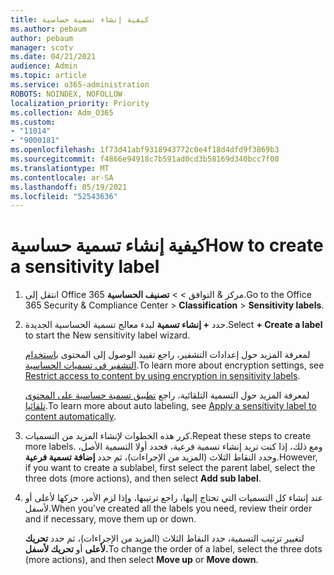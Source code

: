 ```yaml
---
title: كيفية إنشاء تسمية حساسية
ms.author: pebaum
author: pebaum
manager: scotv
ms.date: 04/21/2021
audience: Admin
ms.topic: article
ms.service: o365-administration
ROBOTS: NOINDEX, NOFOLLOW
localization_priority: Priority
ms.collection: Adm_O365
ms.custom:
- "11014"
- "9000181"
ms.openlocfilehash: 1f73d41abf9318943772c0e4f18d4dfd9f3869b3
ms.sourcegitcommit: f4866e94918c7b591ad0cd3b58169d340bcc7f00
ms.translationtype: MT
ms.contentlocale: ar-SA
ms.lasthandoff: 05/19/2021
ms.locfileid: "52543636"
---
```

# <a name="how-to-create-a-sensitivity-label"></a><span data-ttu-id="e246e-102">كيفية إنشاء تسمية حساسية</span><span class="sxs-lookup"><span data-stu-id="e246e-102">How to create a sensitivity label</span></span>

1. <span data-ttu-id="e246e-103">انتقل إلى Office 365 مركز & التوافق >   >  **تصنيف الحساسية**.</span><span class="sxs-lookup"><span data-stu-id="e246e-103">Go to the Office 365 Security & Compliance Center > **Classification** > **Sensitivity labels**.</span></span>

1. <span data-ttu-id="e246e-104">حدد **+ إنشاء تسمية** لبدء معالج تسمية الحساسية الجديدة.</span><span class="sxs-lookup"><span data-stu-id="e246e-104">Select **+ Create a label** to start the New sensitivity label wizard.</span></span>

    <span data-ttu-id="e246e-105">لمعرفة المزيد حول إعدادات التشفير، راجع تقييد الوصول إلى المحتوى [باستخدام التشفير في تسميات الحساسية](https://go.microsoft.com/fwlink/?linkid=2106331).</span><span class="sxs-lookup"><span data-stu-id="e246e-105">To learn more about encryption settings, see [Restrict access to content by using encryption in sensitivity labels](https://go.microsoft.com/fwlink/?linkid=2106331).</span></span>

    <span data-ttu-id="e246e-106">لمعرفة المزيد حول التسمية التلقائية، راجع [تطبيق تسمية حساسية على المحتوى تلقائيا](https://go.microsoft.com/fwlink/?linkid=2105837).</span><span class="sxs-lookup"><span data-stu-id="e246e-106">To learn more about auto labeling, see [Apply a sensitivity label to content automatically](https://go.microsoft.com/fwlink/?linkid=2105837).</span></span>

1. <span data-ttu-id="e246e-107">كرر هذه الخطوات لإنشاء المزيد من التسميات.</span><span class="sxs-lookup"><span data-stu-id="e246e-107">Repeat these steps to create more labels.</span></span> <span data-ttu-id="e246e-108">ومع ذلك، إذا كنت تريد إنشاء تسمية فرعية، فحدد أولا التسمية الأصل، وحدد النقاط الثلاث (المزيد من الإجراءات)، ثم حدد **إضافة تسمية فرعية**.</span><span class="sxs-lookup"><span data-stu-id="e246e-108">However, if you want to create a sublabel, first select the parent label, select the three dots (more actions), and then select **Add sub label**.</span></span>

1. <span data-ttu-id="e246e-109">عند إنشاء كل التسميات التي تحتاج إليها، راجع ترتيبها، وإذا لزم الأمر، حركها لأعلى أو لأسفل.</span><span class="sxs-lookup"><span data-stu-id="e246e-109">When you've created all the labels you need, review their order and if necessary, move them up or down.</span></span> 
    
    <span data-ttu-id="e246e-110">لتغيير ترتيب التسمية، حدد النقاط الثلاث (المزيد من الإجراءات)، ثم حدد **تحريك لأعلى** أو **تحريك لأسفل.**</span><span class="sxs-lookup"><span data-stu-id="e246e-110">To change the order of a label, select the three dots (more actions), and then select **Move up** or **Move down**.</span></span>
